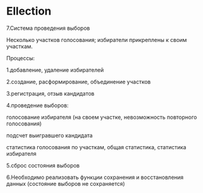 # Ellection

7.Система проведения выборов

Несколько участков голосования; избиратели прикреплены к своим участкам.

Процессы:

1.добавление, удаление избирателей

2.создание, расформирование, объединение участков

3.регистрация, отзыв кандидатов

4.проведение выборов:

  голосование избирателя (на своем участке, невозможность повторного голосования)

  подсчет выигравшего кандидата

  статистика голосования по участкам, общая статистика, статистика избирателя

5.сброс состояния выборов

6.Необходимо реализовать функции сохранения и восстановления данных (состояние выборов не сохраняется)
